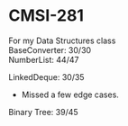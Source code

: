 # CMSI-281
For my Data Structures class  
BaseConverter: 30/30  
NumberList: 44/47

LinkedDeque: 30/35
  * Missed a few edge cases.

Binary Tree: 39/45
